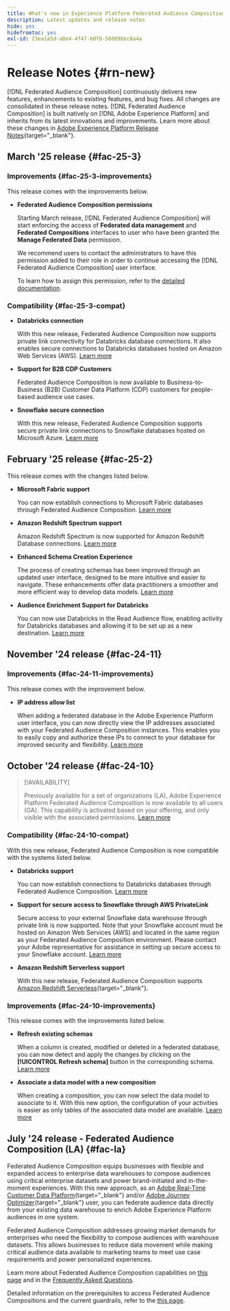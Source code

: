 ```yaml
---
title: What's new in Experience Platform Federated Audience Composition
description: Latest updates and release notes
hide: yes
hidefromtoc: yes
exl-id: 23ea1a5d-a0e4-4f47-b0f8-56009bbc0a4a
---
```

# Release Notes {#rn-new}

[!DNL Federated Audience Composition] continuously delivers new features, enhancements to existing features, and bug fixes. All changes are consolidated in these release notes. [!DNL Federated Audience Composition] is built natively on [!DNL Adobe Experience Platform] and inherits from its latest innovations and improvements. Learn more about these changes in [Adobe Experience Platform Release Notes](https://experienceleague.adobe.com/docs/experience-platform/release-notes/latest.html){target="_blank"}.

## March '25 release {#fac-25-3}

### Improvements {#fac-25-3-improvements}

This release comes with the improvements below.

* **Federated Audience Composition permissions**

    Starting March release, [!DNL Federated Audience Composition] will start enforcing the access of **Federated data management** and **Federated Compositions** interfaces to user who have been granted the **Manage Federated Data** permission. 

    We recommend users to contact the administrators to have this permission added to their role in order to continue accessing the [!DNL Federated Audience Composition] user interface.

    To learn how to assign this permission, refer to the [detailed documentation](feature-access.md).

<!--
* **Data model Canvas view**

    The Canvas view for the Data Models section improves the experience by enabling the visualization of data models and their links in a canvas layout, alongside the existing tabular view. [Learn more](../data-management/gs-models.md)


* **AI Assistant**

    The AI Assistant is a user interface feature designed to help you navigate and understand Adobe concepts and get operational insights for your specific environment. It is available in several products across Adobe Experience Cloud, including Federated Audience Composition. [Learn more](ai-assistant.md)
-->

### Compatibility {#fac-25-3-compat}

* **Databricks connection**

    With this new release, Federated Audience Composition now supports private link connectivity for Databricks database connections. 
    It also enables secure connections to Databricks databases hosted on Amazon Web Services (AWS). [Learn more](../connections/federated-db.md#databricks)

* **Support for B2B CDP Customers**

    Federated Audience Composition is now available to Business-to-Business (B2B) Customer Data Platform (CDP) customers for people-based audience use cases.

* **Snowflake secure connection**
    
    With this new release, Federated Audience Composition supports secure private link connections to Snowflake databases hosted on Microsoft Azure. [Learn more](../connections/federated-db.md#snowflake)

## February '25 release {#fac-25-2}

This release comes with the changes listed below.

* **Microsoft Fabric support**

    You can now establish connections to Microsoft Fabric databases through Federated Audience Composition. [Learn more](../connections/federated-db.md)

* **Amazon Redshift Spectrum support**

    Amazon Redshift Spectrum is now supported for Amazon Redshift Database connections. [Learn more](../connections/federated-db.md#amazon-redshift)

* **Enhanced Schema Creation Experience**

    The process of creating schemas has been improved through an updated user interface, designed to be more intuitive and easier to navigate. These enhancements offer data practitioners a smoother and more efficient way to develop data models. [Learn more](../customer/schemas.md)

* **Audience Enrichment Support for Databricks**

    You can now use Databricks in the Read Audience flow, enabling activity for Databricks databases and allowing it to be set up as a new destination. [Learn more](../connections/destinations.md)

## November '24 release {#fac-24-11}

### Improvements {#fac-24-11-improvements}

This release comes with the improvement below.

* **IP address allow list**

    When adding a federated database in the Adobe Experience Platform user interface, you can now directly view the IP addresses associated with your Federated Audience Composition instances. This enables you to easily copy and authorize these IPs to connect to your database for improved security and flexibility. [Learn more](../connections/connections.md)

## October '24 release {#fac-24-10}

>[!AVAILABILITY]
>
>Previously available for a set of organizations (LA), Adobe Experience Platform Federated Audience Composition is now available to all users (GA). This capability is activated based on your offering, and only visible with the associated permissions. [Learn more](access-prerequisites.md)
>

### Compatibility {#fac-24-10-compat}

With this new release, Federated Audience Composition is now compatible with the systems listed below.

* **Databricks support**

    You can now establish connections to Databricks databases through Federated Audience Composition. [Learn more](../connections/federated-db.md#databricks)

* **Support for secure access to Snowflake through AWS PrivateLink**
    
    Secure access to your external Snowflake data warehouse through private link is now supported. Note that your Snowflake account must be hosted on Amazon Web Services (AWS) and located in the same region as your Federated Audience Composition environment. Please contact your Adobe representative for assistance in setting up secure access to your Snowflake account. [Learn more](../connections/federated-db.md#snowflake)

* **Amazon Redshift Serverless support**

    With this new release, Federated Audience Composition supports [Amazon Redshift Serverless](https://aws.amazon.com/redshift/redshift-serverless/){target="_blank"}.

### Improvements {#fac-24-10-improvements}

This release comes with the improvements listed below.

* **Refresh existing schemas**

    When a column is created, modified or deleted in a federated database, you can now detect and apply the changes by clicking on the **[!UICONTROL Refresh schema]** button in the corresponding schema. [Learn more](../customer/schemas.md#schema-refresh)

* **Associate a data model with a new composition**

    When creating a composition, you can now select the data model to associate to it. With this new option, the configuration of your activities is easier as only tables of the associated data model are available. [Learn more](../compositions/create-composition.md)

## July '24 release - Federated Audience Composition (LA) {#fac-la}

Federated Audience Composition equips businesses with flexible and expanded access to enterprise data warehouses to compose audiences using critical enterprise datasets and power brand-initiated and in-the-moment experiences. With this new approach, as an [Adobe Real-Time Customer Data Platform](https://experienceleague.adobe.com/en/docs/experience-platform/segmentation/home){target="_blank"} and/or [Adobe Journey Optimizer](https://experienceleague.adobe.com/en/docs/journey-optimizer/using/ajo-home){target="_blank"} user, you can federate audience data directly from your existing data warehouse to enrich Adobe Experience Platform audiences in one system.

Federated Audience Composition addresses growing market demands for enterprises who need the flexibility to compose audiences with warehouse datasets. This allows businesses to reduce data movement while making critical audience data available to marketing teams to meet use case requirements and power personalized experiences. 

Learn more about Federated Audience Composition capabilities on [this page](get-started.md) and in the [Frequently Asked Questions](faq.md).

Detailed information on the prerequisites to access Federated Audience Compositions and the current guardrails, refer to the [this page](access-prerequisites.md).
